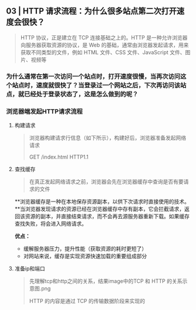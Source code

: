## 03 | HTTP 请求流程：为什么很多站点第二次打开速度会很快？

> HTTP 协议，正是建立在 TCP 连接基础之上的。HTTP 是一种允许浏览器向服务器获取资源的协议，是 Web 的基础，通常由浏览器发起请求，用来获取不同类型的文件，例如 HTML 文件、CSS 文件、JavaScript 文件、图片、视频等

### 为什么通常在第一次访问一个站点时，打开速度很慢，当再次访问这个站点时，速度就很快了？当登录过一个网站之后，下次再访问该站点，就已经处于登录状态了，这是怎么做到的呢？

### 浏览器端发起HTTP请求流程

1. 构建请求

   > 浏览器构建请求行信息（如下所示），构建好后，浏览器准备发起网络请求
   >
   > GET /index.html HTTP1.1

2. 查找缓存

   > 在真正发起网络请求之前，浏览器会先在浏览器缓存中查询是否有要请求的文件

   **浏览器缓存是一种在本地保存资源副本，以供下次请求时直接使用的技术。**当浏览器发现请求的资源已经在浏览器缓存中存有副本，它会拦截请求，返回该资源的副本，并直接结束请求，而不会再去源服务器重新下载。如果缓存查找失败，将会进入网络请求。

   **优点：**

   - 缓解服务器压力，提升性能（获取资源的耗时更短了）
   - 对网站来说，缓存是实现资源快速加载的重要组成部分

3. 准备ip和端口

   > 先理解tcp和http之间的关系，结果image中的TCP 和 HTTP 的关系示意图.png
   >
   > HTTP 的内容是通过 TCP 的传输数据阶段来实现的





































